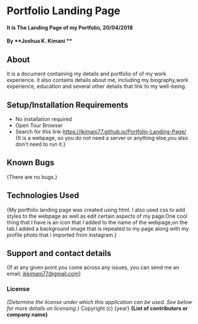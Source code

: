 # Portfolio Landing Page
#### It is The Landing Page of my Portfolio, 20/04/2018
#### By **Joshua K. Kimani **
## About
It is a document containing my details and portfolio of of my work experience. it also contains details about me, including my biography,work experience, education and several other details that link to my well-being.
## Setup/Installation Requirements
* No installation required
* Open Tour Browser
* Search for this link-https://jkimani77.github.io/Portfolio-Landing-Page/
{It is a webpage, so you do not need a server or anything else,you also don't need to run it.}
## Known Bugs
{There are no bugs.}
## Technologies Used
{My portfolio landing page was created using html. I also used css to add styles to the webpage as well as edit certain aspects of my page.One cool thing that I have is an icon that I added to the name of the webpage,on the tab.I added a background image that is repeated to my page along with my profile photo that i imported from instagram.}
## Support and contact details
{If at any given point you come across any issues, you can send me an email; jkkimani77@gmail.com}
### License
*{Determine the license under which this application can be used.  See below for more details on licensing.}*
Copyright (c) {year} **{List of contributors or company name}**
